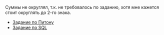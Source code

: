Суммы не округлял, т.к. не требовалось по заданию, хотя мне кажется стоит округлять до 2-го знака.
* [Задание по Питону](https://github.com/yaroslavtsepkov/zimad-task/blob/master/arpdau_script.py)
* [Задание по SQL](https://github.com/yaroslavtsepkov/zimad-task/blob/master/task-sql-SQLite.sql)
